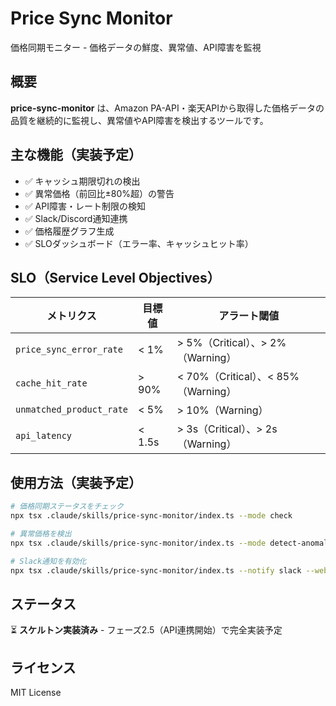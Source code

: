 # Price Sync Monitor

価格同期モニター - 価格データの鮮度、異常値、API障害を監視

## 概要

**price-sync-monitor** は、Amazon PA-API・楽天APIから取得した価格データの品質を継続的に監視し、異常値やAPI障害を検出するツールです。

## 主な機能（実装予定）

- ✅ キャッシュ期限切れの検出
- ✅ 異常価格（前回比±80%超）の警告
- ✅ API障害・レート制限の検知
- ✅ Slack/Discord通知連携
- ✅ 価格履歴グラフ生成
- ✅ SLOダッシュボード（エラー率、キャッシュヒット率）

## SLO（Service Level Objectives）

| メトリクス               | 目標値 | アラート閾値                        |
| ------------------------ | ------ | ----------------------------------- |
| `price_sync_error_rate`  | < 1%   | > 5%（Critical）、> 2%（Warning）   |
| `cache_hit_rate`         | > 90%  | < 70%（Critical）、< 85%（Warning） |
| `unmatched_product_rate` | < 5%   | > 10%（Warning）                    |
| `api_latency`            | < 1.5s | > 3s（Critical）、> 2s（Warning）   |

## 使用方法（実装予定）

```bash
# 価格同期ステータスをチェック
npx tsx .claude/skills/price-sync-monitor/index.ts --mode check

# 異常価格を検出
npx tsx .claude/skills/price-sync-monitor/index.ts --mode detect-anomalies --threshold 80

# Slack通知を有効化
npx tsx .claude/skills/price-sync-monitor/index.ts --notify slack --webhook-url <URL>
```

## ステータス

⏳ **スケルトン実装済み** - フェーズ2.5（API連携開始）で完全実装予定

## ライセンス

MIT License
